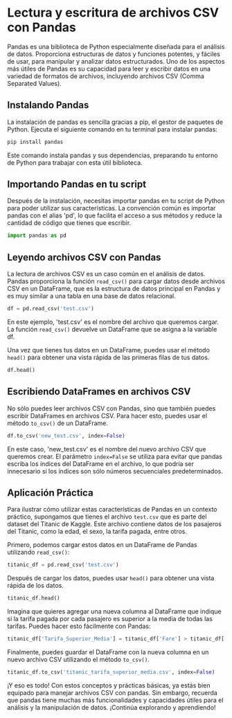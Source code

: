 # Lectura y escritura de archivos CSV con Pandas

Pandas es una biblioteca de Python especialmente diseñada para el análisis de datos. Proporciona estructuras de datos y funciones potentes, y fáciles de usar, para manipular y analizar datos estructurados. Uno de los aspectos más útiles de Pandas es su capacidad para leer y escribir datos en una variedad de formatos de archivos, incluyendo archivos CSV (Comma Separated Values).

## Instalando Pandas

La instalación de pandas es sencilla gracias a pip, el gestor de paquetes de Python. Ejecuta el siguiente comando en tu terminal para instalar pandas:

```python
pip install pandas
```

Este comando instala pandas y sus dependencias, preparando tu entorno de Python para trabajar con esta útil biblioteca.

## Importando Pandas en tu script

Después de la instalación, necesitas importar pandas en tu script de Python para poder utilizar sus características. La convención común es importar pandas con el alias 'pd', lo que facilita el acceso a sus métodos y reduce la cantidad de código que tienes que escribir.

```python
import pandas as pd
```

## Leyendo archivos CSV con Pandas

La lectura de archivos CSV es un caso común en el análisis de datos. Pandas proporciona la función `read_csv()` para cargar datos desde archivos CSV en un DataFrame, que es la estructura de datos principal en Pandas y es muy similar a una tabla en una base de datos relacional.

```python
df = pd.read_csv('test.csv')
```

En este ejemplo, 'test.csv' es el nombre del archivo que queremos cargar. La función `read_csv()` devuelve un DataFrame que se asigna a la variable df.

Una vez que tienes tus datos en un DataFrame, puedes usar el método `head()` para obtener una vista rápida de las primeras filas de tus datos.

```python
df.head()
```

## Escribiendo DataFrames en archivos CSV

No sólo puedes leer archivos CSV con Pandas, sino que también puedes escribir DataFrames en archivos CSV. Para hacer esto, puedes usar el método `to_csv()` de un DataFrame.

```python
df.to_csv('new_test.csv', index=False)
```

En este caso, 'new_test.csv' es el nombre del nuevo archivo CSV que queremos crear. El parámetro `index=False` se utiliza para evitar que pandas escriba los índices del DataFrame en el archivo, lo que podría ser innecesario si los índices son sólo números secuenciales predeterminados.

## Aplicación Práctica

Para ilustrar cómo utilizar estas características de Pandas en un contexto práctico, supongamos que tienes el archivo `test.csv` que es parte del dataset del Titanic de Kaggle. Este archivo contiene datos de los pasajeros del Titanic, como la edad, el sexo, la tarifa pagada, entre otros.

Primero, podemos cargar estos datos en un DataFrame de Pandas utilizando `read_csv()`:

```python
titanic_df = pd.read_csv('test.csv')
```

Después de cargar los datos, puedes usar `head()` para obtener una vista rápida de los datos.

```python
titanic_df.head()
```

Imagina que quieres agregar una nueva columna al DataFrame que indique si la tarifa pagada por cada pasajero es superior a la media de todas las tarifas. Puedes hacer esto fácilmente con Pandas:

```python
titanic_df['Tarifa_Superior_Media'] = titanic_df['Fare'] > titanic_df['Fare'].mean()
```

Finalmente, puedes guardar el DataFrame con la nueva columna en un nuevo archivo CSV utilizando el método `to_csv()`.

```python
titanic_df.to_csv('titanic_tarifa_superior_media.csv', index=False)
```

¡Y eso es todo! Con estos conceptos y prácticas básicas, ya estás bien equipado para manejar archivos CSV con pandas. Sin embargo, recuerda que pandas tiene muchas más funcionalidades y capacidades útiles para el análisis y la manipulación de datos. ¡Continúa explorando y aprendiendo!
